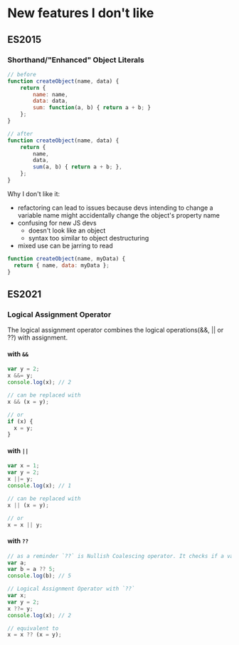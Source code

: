 # New features I don't like

## ES2015

### Shorthand/"Enhanced" Object Literals

```js
// before
function createObject(name, data) {
    return {
        name: name,
        data: data,
        sum: function(a, b) { return a + b; }
    };
}

// after
function createObject(name, data) {
    return {
        name,
        data,
        sum(a, b) { return a + b; },
    };
}
```

Why I don't like it:

- refactoring can lead to issues because devs intending to change a variable name might accidentally change the object's property name
- confusing for new JS devs
  - doesn't look like an object
  - syntax too similar to object destructuring
- mixed use can be jarring to read

```js
function createObject(name, myData) {
  return { name, data: myData };
}
```

## ES2021

### Logical Assignment Operator

The logical assignment operator combines the logical operations(&&, || or ??) with assignment.

#### with `&&`

```js
var y = 2;
x &&= y;
console.log(x); // 2

// can be replaced with
x && (x = y);

// or
if (x) {
  x = y;
}
```

#### with `||`

```js
var x = 1;
var y = 2;
x ||= y;
console.log(x); // 1

// can be replaced with
x || (x = y);

// or
x = x || y;
```

#### with `??`

```js
// as a reminder `??` is Nullish Coalescing operator. It checks if a value is null or undefined.
var a;
var b = a ?? 5;
console.log(b); // 5

// Logical Assignment Operator with `??`
var x;
var y = 2;
x ??= y;
console.log(x); // 2

// equivalent to
x = x ?? (x = y);
```

